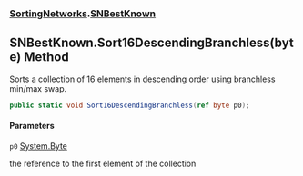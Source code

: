 ### [SortingNetworks](SortingNetworks.md 'SortingNetworks').[SNBestKnown](SortingNetworks.SNBestKnown.md 'SortingNetworks.SNBestKnown')

## SNBestKnown.Sort16DescendingBranchless(byte) Method

Sorts a collection of 16 elements in descending order using branchless min/max swap.

```csharp
public static void Sort16DescendingBranchless(ref byte p0);
```
#### Parameters

<a name='SortingNetworks.SNBestKnown.Sort16DescendingBranchless(byte).p0'></a>

`p0` [System.Byte](https://docs.microsoft.com/en-us/dotnet/api/System.Byte 'System.Byte')

the reference to the first element of the collection